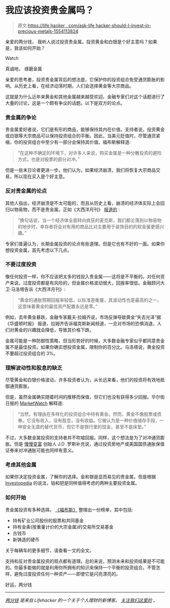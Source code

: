 # 我应该投资贵金属吗？

> 原文:[https://life hacker . com/ask-life hacker-should-I-invest-in-precious-metals-1554113824](https://lifehacker.com/ask-lifehacker-should-i-invest-in-precious-metals-1554113824)

亲爱的两分钱，
我听人说过投资贵金属。投资黄金和白银是个好主意吗？如果是，我该如何开始？

Watch

真诚地，
琢磨金属

亲爱的思考者，投资贵金属背后的想法是，它保护你的投资组合免受通货膨胀的影响。从历史上看，在经济动荡时期，人们会选择黄金等大宗商品。

这就是为什么近年来黄金和其他金属越来越受欢迎。金融专家们对这个话题进行了大量的讨论，这是一个颇有争议的话题。以下是双方的论点。

### 贵金属的争论

贵金属爱好者说，它们是有形的商品，能够保持其内在价值。支持者说，投资黄金或白银等大宗商品可以保持投资组合的平衡。因此，当美元贬值时，尽管通货紧缩，你的投资组合中至少有一部分会保持其价值。福布斯解释道:

> “在这种不确定的环境下，对许多人来说，购买金属是一种分散投资的避险方式，也是对股票的部分对冲。”

但是一些末日论者更进一步。他们认为，如果经济崩溃，我们将恢复大宗商品交易，所以现在买入是个好主意。

### 反对贵金属的论点

其他人指出，经济崩溃是不太可能的，而且从历史上看，崩溃的经济体实际上会回归以物易物，而不是贵金属。正如《大西洋月刊》 [报道的](http://www.theatlantic.com/business/archive/2013/12/why-gold-would-be-useless-in-an-economic-apocalypse/282662/) :

> “换句话说，当一个经济体全面转向疯狂的麦克斯，我们都沦落到以物易物的地步时，幸存者将会对有用的商品比对主要用于装饰目的的软金属更感兴趣。”

专家们普遍认为，长期金属投资的论点有些道理。但是它也有不好的一面。如果你想投资金属，首先考虑以下几点。

### 不要过度投资

像任何投资一样，你不应该把太多的钱投入贵金属——这将是不平衡的。对任何资产来说，过度投资都是有风险的，但金属价格波动很大，回报率很低。金融顾问大卫·马洛塔告诉《大西洋月刊》:

> “黄金的通胀预期回报率较低，以标准差衡量，其波动性也是最高的之一。这意味着黄金的最佳资产配置永远是零。”

例如，去年黄金暴跌，金融专家戴夫·拉姆齐说，市场反弹导致黄金“失去光泽”据《华盛顿时报》 报道，拉姆齐告诉福克斯新闻频道，一旦对市场的恐惧消退，人们对黄金的兴趣就会降低，导致其价格下跌。

金属可能是一种防御性策略，但当形势好的时候，大多数金融专家似乎都同意贵金属不是最佳投资。如果你确实想投资金属，限制你的百分比。马洛塔说，黄金投资不要超过投资组合的 3%。

### 理解波动性和股息的缺乏

尽管黄金和白银价格波动，许多投资者认为，从长远来看，他们的投资将有效地抵御通货膨胀。

但是，虽然金属确实随着时间的推移而保值，但它们也没有获得多少回报。华尔街日报的 [MarketWatch](http://www.marketwatch.com/story/why-gold-is-a-bad-investment-2010-11-12) 解释道:

> “当然，有理由在多样化的投资组合中持有黄金。然而，黄金不像股票或债券。它没有收入，没有股息，没有收益。它被认为是一种价值储存手段，一种安全无虞的替代货币，但它不是银行里的现金，甚至不是床垫。”

不过，大多数金属投资的支持者并不吹嘘回报。同样，这个想法是为了对冲通货膨胀。但是 [慢慢变富](http://www.getrichslowly.org/blog/2011/05/10/investing-in-gold/) 创始人 J.D .罗斯补充说，通过投资房地产或美国国债通胀保值证券来对冲通胀可能也同样有意义。

### 考虑其他金属

如果你决定投资金属，了解你的选择。金和银是显而易见的贵金属。但是根据 [Investopedia](http://www.forbes.com/2010/06/22/investing-precious-metals-personal-finance-gold.html) 的说法，铂和钯是同样值得考虑的两种主要投资金属。

### 如何开始

贵金属投资有多种选择。 [《福布斯》](http://www.forbes.com/2010/06/22/investing-precious-metals-personal-finance-gold.html) 整理出一份榜单，其中包括:

*   持有矿业公司股份的股票和共同基金
*   持有金条(按重量计价的大宗金属)的交易所交易基金
*   古钱币
*   新铸造的硬币

关于每辆车的更多细节，请查看一文的全文。

支持和反对贵金属投资的观点都有道理。总的来说，预测未来和投资结果是不可能的。你最多能做的就是利用你所拥有的知识来保持一个平衡的投资组合。不管怎样，避免过度投资任何一种资产——即使它是闪亮漂亮的。

好运，两分钱

* * *

[*两分钱*](http://twocents.lifehacker.com/) *是来自 Lifehacker 的一个关于个人理财的新博客。* [*关注我们这里的*](https://twitter.com/TwoCentsLH) *。*
